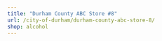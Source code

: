 ```yaml
---
title: "Durham County ABC Store #8"
url: /city-of-durham/durham-county-abc-store-8/
shop: alcohol
---
```


